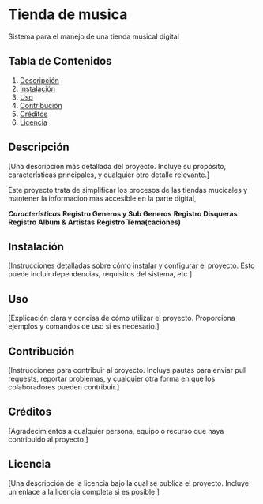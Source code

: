 # Tienda de musica

Sistema para el manejo de una tienda musical digital

## Tabla de Contenidos

1. [Descripción](#descripción)
2. [Instalación](#instalación)
3. [Uso](#uso)
4. [Contribución](#contribución)
5. [Créditos](#créditos)
6. [Licencia](#licencia)

## Descripción

[Una descripción más detallada del proyecto. Incluye su propósito, características principales, y cualquier otro detalle relevante.]

Este proyecto trata de simplificar los procesos de las tiendas mucicales y mantener la informacion mas accesible en la parte digital, 

***Caracteristicas***
**Registro Generos y Sub Generos**
**Registro Disqueras**
**Registro Album & Artistas**
**Registro Tema(caciones)**

## Instalación

[Instrucciones detalladas sobre cómo instalar y configurar el proyecto. Esto puede incluir dependencias, requisitos del sistema, etc.]

## Uso

[Explicación clara y concisa de cómo utilizar el proyecto. Proporciona ejemplos y comandos de uso si es necesario.]

## Contribución

[Instrucciones para contribuir al proyecto. Incluye pautas para enviar pull requests, reportar problemas, y cualquier otra forma en que los colaboradores pueden contribuir.]

## Créditos

[Agradecimientos a cualquier persona, equipo o recurso que haya contribuido al proyecto.]

## Licencia

[Una descripción de la licencia bajo la cual se publica el proyecto. Incluye un enlace a la licencia completa si es posible.]

